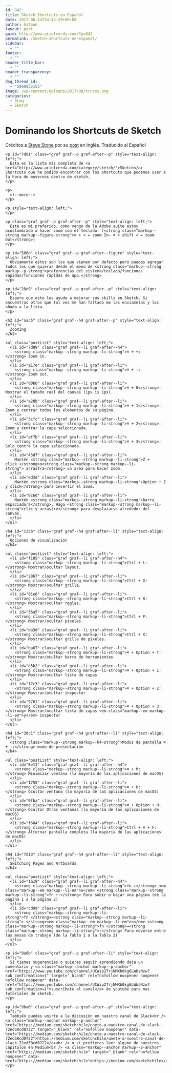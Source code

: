 ```yaml
---
id: 842
title: Sketch Shortcuts en Español
date: 2017-08-14T14:42:29+00:00
author: batman
layout: post
guid: http://www.arielcerda.com/?p=842
permalink: /sketch-shortcuts-en-espanol/
sidebar:
  - ""
footer:
  - ""
header_title_bar:
  - ""
header_transparency:
  - ""
dsq_thread_id:
  - "5969835155"
image: /wp-content/uploads/2017/08/trucos.png
categories:
  - blog
  - Sketch
---
```

<h1 class="graf graf--figure" style="text-align: left;">
  Dominando los Shortcuts de Sketch
</h1>

<div class="aspectRatioPlaceholder is-locked">
  <div class="aspectRatioPlaceholder-fill">
    <p id="f6ad" class="graf graf--p graf-after--h3" style="text-align: left;">
      Créditos a <a class="markup--user markup--p-user" href="https://medium.com/@steveostudios" target="_blank" rel="noopener" data-href="https://medium.com/@steveostudios" data-anchor-type="2" data-user-id="cbb28da183c" data-action-value="cbb28da183c" data-action="show-user-card" data-action-type="hover">Steve Stone</a> por su <a class="markup--anchor markup--p-anchor" href="https://medium.com/@steveostudios/changing-your-view-in-sketch-265ec4bed5d8" target="_blank" rel="noopener" data-href="https://medium.com/@steveostudios/changing-your-view-in-sketch-265ec4bed5d8">post</a> en inglés. Traducido al Español
    </p>

    <p id="7d01" class="graf graf--p graf-after--p" style="text-align: left;">
      Esta es la lista más completa de <a href="http://www.arielcerda.com/category/sketch/">Sketch</a> Shortcuts que he podido encontrar con los shortcuts que podemos usar a la hora de movernos dentro de sketch.
    </p>

    <p>
      <!--more-->
    </p>

    <p style="text-align: left;">
    </p>

    <p class="graf graf--p graf-after--p" style="text-align: left;">
      Este es mi preferido, como vengo de la Adobe suite estoy acostumbrado a hacer zoom con el teclado. (<strong class="markup--strong markup--figure-strong">⌘ + < = zoom In— ⌘ + shift < = zoom Out</strong>)
    </p>

    <p id="506d" class="graf graf--p graf-after--figure" style="text-align: left;">
      Obviamente estos son los que vienen por defecto pero puedes agregar todos los que quieras desde el menú de <strong class="markup--strong markup--p-strong">preferencias del sistema/teclado/funciones rápidas/funciones rápidas de app.</strong>
    </p>

    <p id="28e9" class="graf graf--p graf-after--p" style="text-align: left;">
      Espero que esto les ayude a mejorar sus skills en Sketch. Si encuentras otros que tal vez me han faltado me las enviamelas y los añado a la lista.
    </p>

    <h2 id="aac5" class="graf graf--h4 graf-after--p" style="text-align: left;">
      Zooming
    </h2>

    <ul class="postList" style="text-align: left;">
      <li id="7d89" class="graf graf--li graf-after--h4">
        <strong class="markup--strong markup--li-strong">⌘ + +:</strong> Zoom in.
      </li>
      <li id="a17e" class="graf graf--li graf-after--li">
        <strong class="markup--strong markup--li-strong">⌘ + –:</strong> Zoom out.
      </li>
      <li id="d0b6" class="graf graf--li graf-after--li">
        <strong class="markup--strong markup--li-strong">⌘ + 0</strong>: Mostrar el tamaño real del canvas (1px is 1px).
      </li>
      <li id="a20b" class="graf graf--li graf-after--li">
        <strong class="markup--strong markup--li-strong">⌘ + 1</strong>: Zoom y centrar todos los elementos de su página.
      </li>
      <li id="3cfc" class="graf graf--li graf-after--li">
        <strong class="markup--strong markup--li-strong">⌘ + 2</strong>: Zoom y centrar la capa seleccionada.
      </li>
      <li id="af7b" class="graf graf--li graf-after--li">
        <strong class="markup--strong markup--li-strong">⌘ + 3</strong>: Solo centra la capa seleccionada.
      </li>
      <li id="43d7" class="graf graf--li graf-after--li">
        Mantén <strong class="markup--strong markup--li-strong">Z + click </strong>o<strong class="markup--strong markup--li-strong"> arrastra</strong> un area para hacer zoom.
      </li>
      <li id="ed3d" class="graf graf--li graf-after--li">
        Mantén <strong class="markup--strong markup--li-strong">Option + Z y click</strong> para invertir el zoom.
      </li>
      <li id="0c6d" class="graf graf--li graf-after--li">
        Mantén <strong class="markup--strong markup--li-strong">barra espaciadora</strong>, Haga <strong class="markup--strong markup--li-strong">clic y arrastre</strong> para desplazarse alrededor del canvas.
      </li>
    </ul>

    <h4 id="c35b" class="graf graf--h4 graf-after--li" style="text-align: left;">
      Opciones de visualización
    </h4>

    <ul class="postList" style="text-align: left;">
      <li id="f105" class="graf graf--li graf-after--h4">
        <strong class="markup--strong markup--li-strong">Ctrl + L:</strong> Mostrar/ocultar layout.
      </li>
      <li id="2867" class="graf graf--li graf-after--li">
        <strong class="markup--strong markup--li-strong">Ctrl + G:</strong> Mostrar/ocultar grilla.
      </li>
      <li id="01e6" class="graf graf--li graf-after--li">
        <strong class="markup--strong markup--li-strong">Ctrl + R:</strong> Mostrar/ocultar reglas.
      </li>
      <li id="36a5" class="graf graf--li graf-after--li">
        <strong class="markup--strong markup--li-strong">Ctrl + P:</strong> Mostrar/ocultar pixeles.
      </li>
      <li id="da3d" class="graf graf--li graf-after--li">
        <strong class="markup--strong markup--li-strong">Ctrl + X:</strong> Mostrar/ocultar grilla de pixeles.
      </li>
      <li id="ba67" class="graf graf--li graf-after--li">
        <strong class="markup--strong markup--li-strong">⌘ + Option + T:</strong> Mostrar/ocultar barra de herramientas
      </li>
      <li id="d5b2" class="graf graf--li graf-after--li">
        <strong class="markup--strong markup--li-strong">⌘ + Option + 1:</strong> Mostrar/ocultar lista de capas
      </li>
      <li id="17c3" class="graf graf--li graf-after--li">
        <strong class="markup--strong markup--li-strong">⌘ + Option + 2:</strong> Mostrar/ocultar inspector
      </li>
      <li id="9761" class="graf graf--li graf-after--li">
        <strong class="markup--strong markup--li-strong">⌘ + Option + 3:</strong> Mostrar/ocultar lista de capas <em class="markup--em markup--li-em">y</em> inspector
      </li>
    </ul>

    <h4 id="30c1" class="graf graf--h4 graf-after--li" style="text-align: left;">
      <strong class="markup--strong markup--h4-strong">Modos de pantalla ⌘ + .:</strong> modo de presentación
    </h4>

    <ul class="postList" style="text-align: left;">
      <li id="8e11" class="graf graf--li graf-after--h4">
        <strong class="markup--strong markup--li-strong">⌘ + M:</strong> Minimizar ventana (la mayoría de las aplicaciones de macOS)
      </li>
      <li id="1755" class="graf graf--li graf-after--li">
        <strong class="markup--strong markup--li-strong">⌘ + H:</strong> Ocultar ventana (la mayoría de las aplicaciones de macOS)
      </li>
      <li id="0fba" class="graf graf--li graf-after--li">
        <strong class="markup--strong markup--li-strong">⌘ + Option + H:</strong> Ocultar Otras ventanas (la mayoría de las aplicaciones de macOS)
      </li>
      <li id="f684" class="graf graf--li graf-after--li">
        <strong class="markup--strong markup--li-strong">Ctrl + ⌘ + F:</strong> Alternar pantalla completa (la mayoría de las aplicaciones de macOS)
      </li>
    </ul>

    <h4 id="7d13" class="graf graf--h4 graf-after--li" style="text-align: left;">
      Switching Pages and Artboards
    </h4>

    <ul class="postList" style="text-align: left;">
      <li id="1a19" class="graf graf--li graf-after--h4">
        <strong class="markup--strong markup--li-strong">fn ↓</strong> <em class="markup--em markup--li-em">o</em> <strong class="markup--strong markup--li-strong">fn ↑:</strong> Para subir o bajar una página (de la página 1 a la página 2)
      </li>
      <li id="cd99" class="graf graf--li graf-after--li">
        <strong class="markup--strong markup--li-strong">fn </strong>←<strong class="markup--strong markup--li-strong"> </strong><em class="markup--em markup--li-em">o</em> <strong class="markup--strong markup--li-strong">fn </strong>→<strong class="markup--strong markup--li-strong">:</strong> Para moverse entre las mesas de trabajo (de la Tabla 1 a la Tabla 2)
      </li>
    </ul>

    <p id="9a0b" class="graf graf--p graf-after--li" style="text-align: left;">
      Si tienes sugerencias o quieres seguir aprendiendo deja un comentario y <a class="markup--anchor markup--p-anchor" href="https://www.youtube.com/channel/UCWip2TrjNMXb0kg6LWbsNzw?sub_confirmation=1" target="_blank" rel="nofollow noopener noopener nofollow noopener" data-href="https://www.youtube.com/channel/UCWip2TrjNMXb0kg6LWbsNzw?sub_confirmation=1">suscríbete al canal</a> de youtube para mas tutoriales de sketch.
    </p>

    <p id="9ba0" class="graf graf--p graf-after--p" style="text-align: left;">
      También puedes unirte a la discusión en nuestro canal de Slack<br /> <a class="markup--anchor markup--p-anchor" href="https://medium.com/sketchchile/unete-a-nuestro-canal-de-slack-72ed58cd0722" target="_blank" rel="nofollow noopener" data-href="https://medium.com/sketchchile/unete-a-nuestro-canal-de-slack-72ed58cd0722">https://medium.com/sketchchile/unete-a-nuestro-canal-de-slack-72ed58cd0722</a><br /> o si prefieres leer alguno de nuestros capítulos en Medium<br /> <a class="markup--anchor markup--p-anchor" href="https://medium.com/sketchchile" target="_blank" rel="nofollow noopener" data-href="https://medium.com/sketchchile">https://medium.com/sketchchile</a>
    </p>
  </div>
</div>
